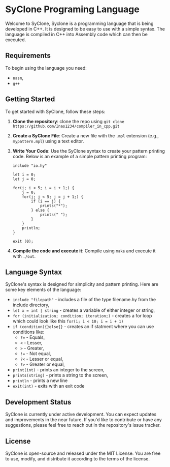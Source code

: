 # SyClone Programing Language

Welcome to SyClone, Syclone is a programming language that is being developed in C++. It is designed to be easy to use with a simple syntax. The language is compiled in C++ into Assembly code which can then be executed.  

## Requirements
To begin using the language you need:
* `nasm`,
* `g++`

## Getting Started

To get started with SyClone, follow these steps:

1. **Clone the repository**: clone the repo using `git clone https://github.com/Inas1234/compiler_in_cpp.git`

2. **Create a SyClone File**: Create a new file with the `.mpl` extension (e.g., `mypattern.mpl`) using a text editor.

3. **Write Your Code**: Use the SyClone syntax to create your pattern printing code. Below is an example of a simple pattern printing program:

   ```SyClone
   include "io.hy"

   let i = 0;
   let j = 0;

   for(i; i < 5; i = i + 1;) {
       j = 0;
       for(j; j < 5; j = j + 1;) {
           if (i == j) {
               prints("*");
           } else {
               prints(" ");
           }
       }
       println;
   }

   exit (0);
4. **Compile the code and execute it**: Compile using `make` and execute it with `./out`.

## Language Syntax
SyClone's syntax is designed for simplicity and pattern printing. Here are some key elements of the language:
* `include "filepath"` - includes a file of the type filename.hy from the include directory,
* `let x = int | string` - creates a variable of either integer or string,
* `for (initialization; condition; iteration;)` - creates a for loop which could look like this `for(i; i < 10; i = i + 1)`
* `if (condition){}else{}` - creates an if statment where you can use conditions like:
  * `?=` - Equals,
  * `<` - Lesser,
  * `>` - Greater,
  * `!=` - Not equal,
  * `?<` - Lesser or equal,
  * `?>` - Greater or equal,
* `print(int)` - prints an integer to the screen,
* `prints(string)` - prints a string to the screen,
* `println` - prints a new line
* `exit(int)` - exits with an exit code 

## Development Status
SyClone is currently under active development. You can expect updates and improvements in the near future. If you'd like to contribute or have any suggestions, please feel free to reach out in the repository's issue tracker.

## License
SyClone is open-source and released under the MIT License. You are free to use, modify, and distribute it according to the terms of the license.



